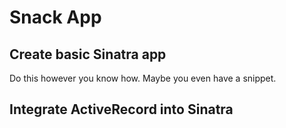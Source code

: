 Snack App
=========

Create basic Sinatra app
------------------------

Do this however you know how.  Maybe you even have a snippet.

Integrate ActiveRecord into Sinatra
-----------------------------------
